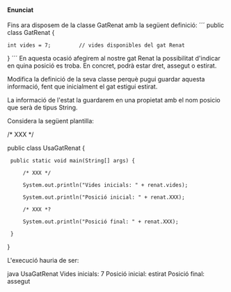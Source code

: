 #### Enunciat

Fins ara disposem de la classe GatRenat amb la següent definició:
´´´
public class GatRenat {

    int vides = 7;         // vides disponibles del gat Renat

}
´´´
En aquesta ocasió afegirem al nostre gat Renat la possibilitat d'indicar en quina posició es troba. En concret, podrà estar dret, assegut o estirat.

Modifica la definició de la seva classe perquè pugui guardar aquesta informació, fent que inicialment el gat estigui estirat.

La informació de l'estat la guardarem en una propietat amb el nom posicio que serà de tipus String.

Considera la següent plantilla:

 /* XXX */

 public class UsaGatRenat {

     public static void main(String[] args) {

         /* XXX */

         System.out.println("Vides inicials: " + renat.vides);

         System.out.println("Posició inicial: " + renat.XXX);

         /* XXX *?

         System.out.println("Posició final: " + renat.XXX);

     }

 }

L'execució hauria de ser:

java UsaGatRenat
Vides inicials: 7
Posició inicial: estirat
Posició final: assegut
